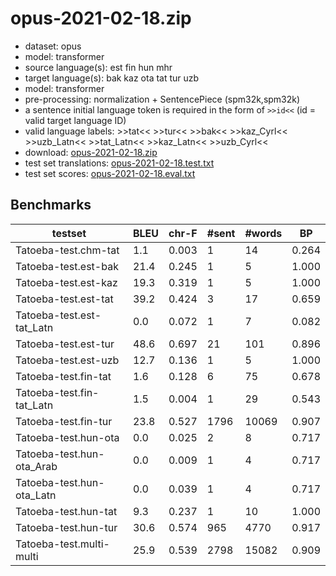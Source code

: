 # opus-2021-02-18.zip

* dataset: opus
* model: transformer
* source language(s): est fin hun mhr
* target language(s): bak kaz ota tat tur uzb
* model: transformer
* pre-processing: normalization + SentencePiece (spm32k,spm32k)
* a sentence initial language token is required in the form of `>>id<<` (id = valid target language ID)
* valid language labels: >>tat<< >>tur<< >>bak<< >>kaz_Cyrl<< >>uzb_Latn<< >>tat_Latn<< >>kaz_Latn<< >>uzb_Cyrl<<
* download: [opus-2021-02-18.zip](https://object.pouta.csc.fi/Tatoeba-MT-models/fiu-tut/opus-2021-02-18.zip)
* test set translations: [opus-2021-02-18.test.txt](https://object.pouta.csc.fi/Tatoeba-MT-models/fiu-tut/opus-2021-02-18.test.txt)
* test set scores: [opus-2021-02-18.eval.txt](https://object.pouta.csc.fi/Tatoeba-MT-models/fiu-tut/opus-2021-02-18.eval.txt)

## Benchmarks

| testset | BLEU  | chr-F | #sent | #words | BP |
|---------|-------|-------|-------|--------|----|
| Tatoeba-test.chm-tat 	| 1.1 	| 0.003 	| 1 	| 14 	| 0.264 |
| Tatoeba-test.est-bak 	| 21.4 	| 0.245 	| 1 	| 5 	| 1.000 |
| Tatoeba-test.est-kaz 	| 19.3 	| 0.319 	| 1 	| 5 	| 1.000 |
| Tatoeba-test.est-tat 	| 39.2 	| 0.424 	| 3 	| 17 	| 0.659 |
| Tatoeba-test.est-tat_Latn 	| 0.0 	| 0.072 	| 1 	| 7 	| 0.082 |
| Tatoeba-test.est-tur 	| 48.6 	| 0.697 	| 21 	| 101 	| 0.896 |
| Tatoeba-test.est-uzb 	| 12.7 	| 0.136 	| 1 	| 5 	| 1.000 |
| Tatoeba-test.fin-tat 	| 1.6 	| 0.128 	| 6 	| 75 	| 0.678 |
| Tatoeba-test.fin-tat_Latn 	| 1.5 	| 0.004 	| 1 	| 29 	| 0.543 |
| Tatoeba-test.fin-tur 	| 23.8 	| 0.527 	| 1796 	| 10069 	| 0.907 |
| Tatoeba-test.hun-ota 	| 0.0 	| 0.025 	| 2 	| 8 	| 0.717 |
| Tatoeba-test.hun-ota_Arab 	| 0.0 	| 0.009 	| 1 	| 4 	| 0.717 |
| Tatoeba-test.hun-ota_Latn 	| 0.0 	| 0.039 	| 1 	| 4 	| 0.717 |
| Tatoeba-test.hun-tat 	| 9.3 	| 0.237 	| 1 	| 10 	| 1.000 |
| Tatoeba-test.hun-tur 	| 30.6 	| 0.574 	| 965 	| 4770 	| 0.917 |
| Tatoeba-test.multi-multi 	| 25.9 	| 0.539 	| 2798 	| 15082 	| 0.909 |

